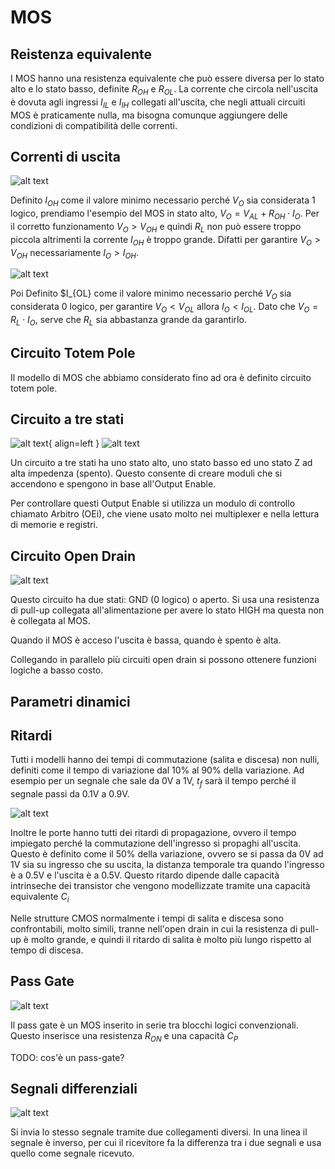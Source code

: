 # MOS
## Reistenza equivalente
I MOS hanno una resistenza equivalente che può essere diversa per lo stato alto e lo stato basso, definite $R_{OH}$ e $R_{OL}$.
La corrente che circola nell'uscita è dovuta agli ingressi $I_{IL}$ e $I_{IH}$ collegati all'uscita, che negli attuali circuiti MOS è praticamente nulla, ma bisogna comunque aggiungere delle condizioni di compatibilità delle correnti.

## Correnti di uscita
![alt text](../img/img03.png)

Definito $I_{OH}$ come il valore minimo necessario perché $V_O$ sia considerata 1 logico, prendiamo l'esempio del MOS in stato alto, $V_O = V_{AL} + R_{OH} \cdot I_O$. Per il corretto funzionamento $V_O > V_{OH}$ e quindi $R_L$ non può essere troppo piccola altrimenti la corrente $I_{OH}$ è troppo grande. Difatti per garantire $V_O > V_{OH}$ necessariamente $I_O > I_{OH}$.

![alt text](../img/img04.png)

Poi Definito $I_{OL} come il valore minimo necessario perché $V_O$ sia considerata 0 logico, per garantire $V_O < V_{OL}$ allora $I_O < I_{OL}$. Dato che $V_O = R_L \cdot I_O$, serve che $R_L$ sia abbastanza grande da garantirlo.
## Circuito Totem Pole
Il modello di MOS che abbiamo considerato fino ad ora è definito circuito totem pole.
## Circuito a tre stati
![alt text](../img/img05.png){ align=left }
![alt text](../img/img06.png)

Un circuito a tre stati ha uno stato alto, uno stato basso ed uno stato Z ad alta impedenza (spento).
Questo consente di creare moduli che si accendono e spengono in base all'Output Enable.

Per controllare questi Output Enable si utilizza un modulo di controllo chiamato Arbitro (OEi), che viene usato molto nei multiplexer e nella lettura di memorie e registri.

## Circuito Open Drain
![alt text](../img/image07.png)

Questo circuito ha due stati: GND (0 logico) o aperto. Si usa una resistenza di pull-up collegata all'alimentazione per avere lo stato HIGH ma questa non è collegata al MOS.

Quando il MOS è acceso l'uscita è bassa, quando è spento è alta.

Collegando in parallelo più circuiti open drain si possono ottenere funzioni logiche a basso costo.

## Parametri dinamici
## Ritardi
Tutti i modelli hanno dei tempi di commutazione (salita e discesa) non nulli, definiti come il tempo di variazione dal 10% al 90% della variazione. Ad esempio per un segnale che sale da 0V a 1V, $t_f$ sarà il tempo perché il segnale passi da 0.1V a 0.9V.

![alt text](../img/image08.png)

Inoltre le porte hanno tutti dei ritardi di propagazione, ovvero il tempo impiegato perché la commutazione dell'ingresso si propaghi all'uscita. Questo è definito come  il 50% della variazione, ovvero se si passa da 0V ad 1V sia su ingresso che su uscita, la distanza temporale tra quando l'ingresso è a 0.5V e l'uscita è a 0.5V.
Questo ritardo dipende dalle capacità intrinseche dei transistor che vengono modellizzate tramite una capacità equivalente $C_i$

Nelle strutture CMOS normalmente i tempi di salita e discesa sono confrontabili, molto simili, tranne nell'open drain in cui la resistenza di pull-up è molto grande, e quindi il ritardo di salita è molto più lungo rispetto al tempo di discesa.

## Pass Gate
![alt text](../img/image09.png)

Il pass gate è un MOS inserito in serie tra blocchi logici convenzionali.
Questo inserisce una resistenza $R_{ON}$ e una capacità $C_P$

TODO: cos'è un pass-gate?

## Segnali differenziali

![alt text](../img/image10.png)

Si invia lo stesso segnale tramite due collegamenti diversi. In una linea il segnale è inverso, per cui il ricevitore fa la differenza tra i due segnali e usa quello come segnale ricevuto.